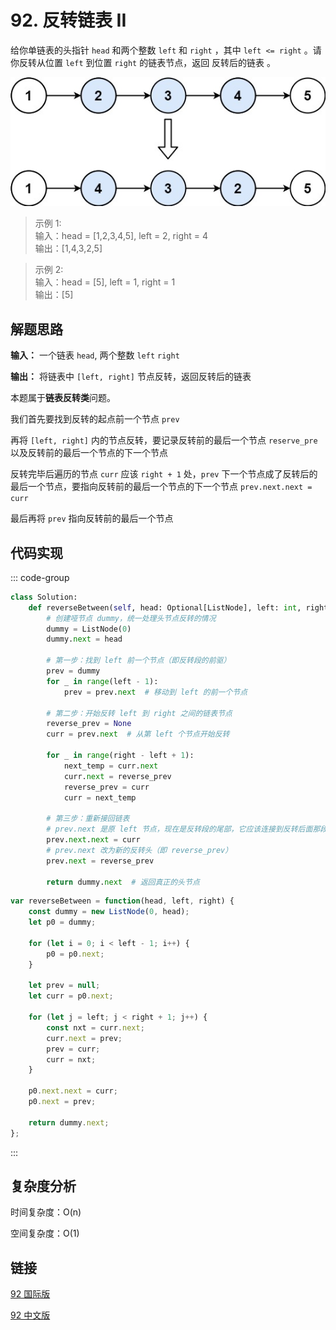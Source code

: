 # 92. 反转链表 II <Badge type="warning" text="Medium" />

给你单链表的头指针 `head` 和两个整数 `left` 和 `right` ，其中 `left <= right` 。请你反转从位置 `left` 到位置 `right` 的链表节点，返回 反转后的链表 。

![92](./assets/92.png)

>示例 1:  
输入：head = [1,2,3,4,5], left = 2, right = 4   
输出：[1,4,3,2,5]

>示例 2:  
输入：head = [5], left = 1, right = 1   
输出：[5]

## 解题思路
**输入：** 一个链表 `head`, 两个整数 `left` `right`

**输出：** 将链表中 `[left, right]` 节点反转，返回反转后的链表

本题属于**链表反转类**问题。

我们首先要找到反转的起点前一个节点 `prev`

再将 `[left, right]` 内的节点反转，要记录反转前的最后一个节点 `reserve_pre` 以及反转前的最后一个节点的下一个节点 

反转完毕后遍历的节点 `curr` 应该 `right + 1` 处，`prev` 下一个节点成了反转后的最后一个节点，要指向反转前的最后一个节点的下一个节点 `prev.next.next = curr`

最后再将 `prev` 指向反转前的最后一个节点

## 代码实现

::: code-group

```python
class Solution:
    def reverseBetween(self, head: Optional[ListNode], left: int, right: int) -> Optional[ListNode]:
        # 创建哑节点 dummy，统一处理头节点反转的情况
        dummy = ListNode(0)
        dummy.next = head

        # 第一步：找到 left 前一个节点（即反转段的前驱）
        prev = dummy
        for _ in range(left - 1):
            prev = prev.next  # 移动到 left 的前一个节点

        # 第二步：开始反转 left 到 right 之间的链表节点
        reverse_prev = None
        curr = prev.next  # 从第 left 个节点开始反转

        for _ in range(right - left + 1):
            next_temp = curr.next
            curr.next = reverse_prev
            reverse_prev = curr
            curr = next_temp

        # 第三步：重新接回链表
        # prev.next 是原 left 节点，现在是反转段的尾部，它应该连接到反转后面那段（curr）
        prev.next.next = curr
        # prev.next 改为新的反转头（即 reverse_prev）
        prev.next = reverse_prev

        return dummy.next  # 返回真正的头节点
```

```javascript
var reverseBetween = function(head, left, right) {
    const dummy = new ListNode(0, head);
    let p0 = dummy;

    for (let i = 0; i < left - 1; i++) {
        p0 = p0.next;
    }

    let prev = null;
    let curr = p0.next;

    for (let j = left; j < right + 1; j++) {
        const nxt = curr.next;
        curr.next = prev;
        prev = curr;
        curr = nxt;
    }

    p0.next.next = curr;
    p0.next = prev;

    return dummy.next;
};
```

:::

## 复杂度分析

时间复杂度：O(n)

空间复杂度：O(1)

## 链接

[92 国际版](https://leetcode.com/problems/reverse-linked-list-ii/)

[92 中文版](https://leetcode.cn/problems/reverse-linked-list-ii/)
